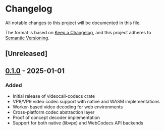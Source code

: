 # Changelog

All notable changes to this project will be documented in this file.

The format is based on [Keep a Changelog](https://keepachangelog.com/en/1.0.0/),
and this project adheres to [Semantic Versioning](https://semver.org/spec/v2.0.0.html).

## [Unreleased]

## [0.1.0](https://github.com/security-union/videocall-rs/releases/tag/videocall-codecs-v0.1.0) - 2025-01-01

### Added

- Initial release of videocall-codecs crate
- VP8/VP9 video codec support with native and WASM implementations
- Worker-based video decoding for web environments
- Cross-platform codec abstraction layer
- Proof of concept decoder implementation
- Support for both native (libvpx) and WebCodecs API backends
